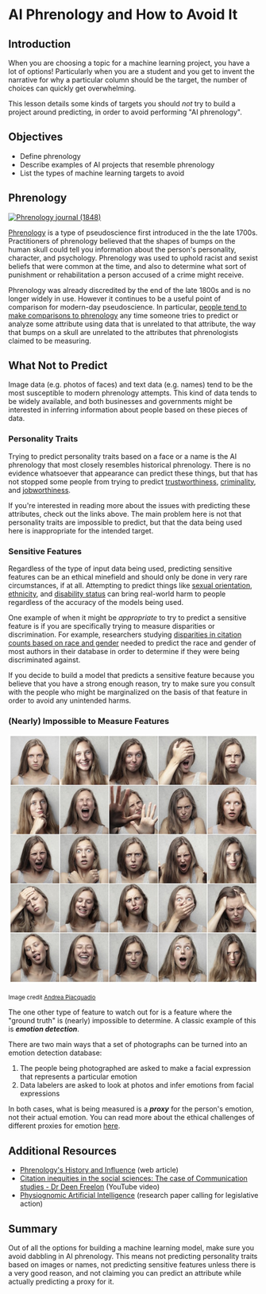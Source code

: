 # AI Phrenology and How to Avoid It

## Introduction

When you are choosing a topic for a machine learning project, you have a lot of options! Particularly when you are a student and you get to invent the narrative for why a particular column should be the target, the number of choices can quickly get overwhelming.

This lesson details some kinds of targets you should _not_ try to build a project around predicting, in order to avoid performing "AI phrenology".

## Objectives

* Define phrenology
* Describe examples of AI projects that resemble phrenology
* List the types of machine learning targets to avoid

## Phrenology

<a title="See page for author, Public domain, via Wikimedia Commons" href="https://commons.wikimedia.org/wiki/File:Phrenology_journal_(1848).jpg"><img width="256" alt="Phrenology journal (1848)" src="https://upload.wikimedia.org/wikipedia/commons/thumb/b/ba/Phrenology_journal_%281848%29.jpg/256px-Phrenology_journal_%281848%29.jpg"></a>

[Phrenology](https://en.wikipedia.org/wiki/Phrenology) is a type of pseudoscience first introduced in the the late 1700s. Practitioners of phrenology believed that the shapes of bumps on the human skull could tell you information about the person's personality, character, and psychology. Phrenology was used to uphold racist and sexist beliefs that were common at the time, and also to determine what sort of punishment or rehabilitation a person accused of a crime might receive.

Phrenology was already discredited by the end of the late 1800s and is no longer widely in use. However it continues to be a useful point of comparison for modern-day pseudoscience. In particular, [people tend to make comparisons to phrenology](https://www.inputmag.com/culture/lemonade-swears-it-totally-isnt-using-ai-for-phrenology) any time someone tries to predict or analyze some attribute using data that is unrelated to that attribute, the way that bumps on a skull are unrelated to the attributes that phrenologists claimed to be measuring.

## What Not to Predict

Image data (e.g. photos of faces) and text data (e.g. names) tend to be the most susceptible to modern phrenology attempts. This kind of data tends to be widely available, and both businesses and governments might be interested in inferring information about people based on these pieces of data.

### Personality Traits

Trying to predict personality traits based on a face or a name is the AI phrenology that most closely resembles historical phrenology. There is no evidence whatsoever that appearance can predict these things, but that has not stopped some people from trying to predict [trustworthiness](https://www.vice.com/en/article/g5pawq/an-ai-paper-published-in-a-major-journal-dabbles-in-phrenology), [criminality](https://www.americanscientist.org/article/the-dark-past-of-algorithms-that-associate-appearance-and-criminality), and [jobworthiness](https://www.washingtonpost.com/technology/2019/10/22/ai-hiring-face-scanning-algorithm-increasingly-decides-whether-you-deserve-job/).

If you're interested in reading more about the issues with predicting these attributes, check out the links above. The main problem here is not that personality traits are impossible to predict, but that the data being used here is inappropriate for the intended target.

### Sensitive Features

Regardless of the type of input data being used, predicting sensitive features can be an ethical minefield and should only be done in very rare circumstances, if at all. Attempting to predict things like [sexual orientation](https://www.glaad.org/blog/glaad-and-hrc-call-stanford-university-responsible-media-debunk-dangerous-flawed-report), [ethnicity](https://www.vanityfair.com/news/2019/04/china-created-a-racist-artificial-intelligence-to-track-muslims), and [disability status](https://www.brookings.edu/blog/techtank/2019/10/31/for-some-employment-algorithms-disability-discrimination-by-default/) can bring real-world harm to people regardless of the accuracy of the models being used.

One example of when it might be _appropriate_ to try to predict a sensitive feature is if you are specifically trying to measure disparities or discrimination. For example, researchers studying [disparities in citation counts based on race and gender](https://www.socialsciencespace.com/2021/11/keeping-an-eye-on-who-we-cite-and-who-we-dont/) needed to predict the race and gender of most authors in their database in order to determine if they were being discriminated against.

If you decide to build a model that predicts a sensitive feature because you believe that you have a strong enough reason, try to make sure you consult with the people who might be marginalized on the basis of that feature in order to avoid any unintended harms.

### (Nearly) Impossible to Measure Features

![grid of photos of different facial expressions](facial_expressions.jpg)

<p><small>Image credit <a href="https://www.pexels.com/photo/collage-photo-of-woman-3812743/">Andrea Piacquadio</a></small></p>

The one other type of feature to watch out for is a feature where the "ground truth" is (nearly) impossible to determine. A classic example of this is ***emotion detection***.

There are two main ways that a set of photographs can be turned into an emotion detection database:

1. The people being photographed are asked to make a facial expression that represents a particular emotion
2. Data labelers are asked to look at photos and infer emotions from facial expressions

In both cases, what is being measured is a ***proxy*** for the person's emotion, not their actual emotion. You can read more about the ethical challenges of different proxies for emotion [here](https://osf.io/9ad4u/).

## Additional Resources

* [Phrenology's History and Influence](https://www.verywellmind.com/what-is-phrenology-2795251) (web article)
* [Citation inequities in the social sciences: The case of Communication studies - Dr Deen Freelon](https://youtu.be/F3N65rFcawA) (YouTube video)
* [Physiognomic Artificial Intelligence](https://papers.ssrn.com/sol3/papers.cfm?abstract_id=3927300) (research paper calling for legislative action)

## Summary

Out of all the options for building a machine learning model, make sure you avoid dabbling in AI phrenology. This means not predicting personality traits based on images or names, not predicting sensitive features unless there is a very good reason, and not claiming you can predict an attribute while actually predicting a proxy for it.
